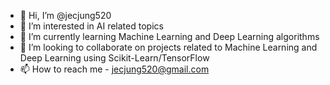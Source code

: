 - 👋 Hi, I’m @jecjung520
- 👀 I’m interested in AI related topics
- 🌱 I’m currently learning Machine Learning and Deep Learning algorithms
- 💞️ I’m looking to collaborate on projects related to Machine Learning and Deep Learning using Scikit-Learn/TensorFlow
- 📫 How to reach me - jecjung520@gmail.com

<!---
jecjung520/jecjung520 is a ✨ special ✨ repository because its `README.md` (this file) appears on your GitHub profile.
You can click the Preview link to take a look at your changes.
--->
